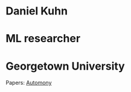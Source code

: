 # Daniel Kuhn
# ML researcher
# Georgetown University
Papers: 
<a href="https://danielkuhn586.github.io/GenRL/SPIE19_BLASCH.pdf"> Automony </a>
